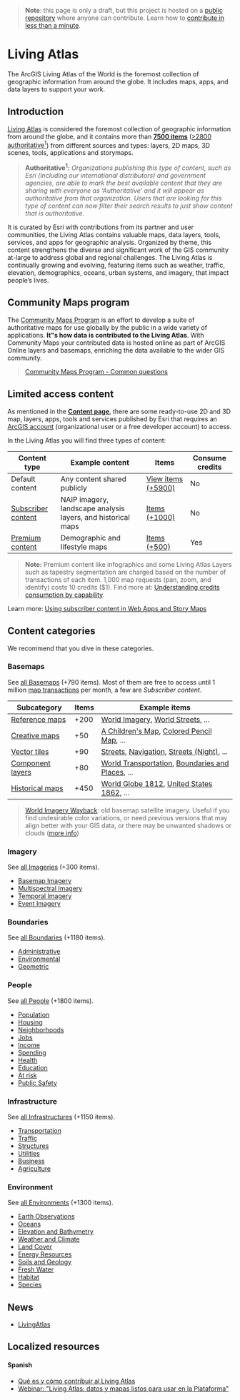 > **Note**: this page is only a draft, but this project is hosted on a [public repository](https://github.com/hhkaos/awesome-arcgis) where anyone can contribute. Learn how to [contribute in less than a minute](https://github.com/hhkaos/awesome-arcgis/blob/master/CONTRIBUTING.md#contributions).

# Living Atlas

The ArcGIS Living Atlas of the World is the foremost collection of geographic information from around the globe. It includes maps, apps, and data layers to support your work.

<!-- START doctoc generated TOC please keep comment here to allow auto update -->
<!-- DON'T EDIT THIS SECTION, INSTEAD RE-RUN doctoc TO UPDATE -->

## Introduction

[Living Atlas](https://livingatlas.arcgis.com/en/) is considered the foremost collection of geographic information from around the globe, and it contains more than **[7500 items](https://www.arcgis.com/home/group.html?id=47dd57c9a59d458c86d3d6b978560088&start=1&view=list&contentstatus=org_authoritative&searchTerm=#content)** ([>2800 authoritative<sup>1</sup>](https://www.arcgis.com/home/group.html?id=47dd57c9a59d458c86d3d6b978560088&start=1&view=list&contentstatus=org_authoritative&searchTerm=contentstatus%3A%22public_authoritative%22&num=20#content)) from different sources and types: layers, 2D maps, 3D scenes, tools, applications and storymaps.

> **Authoritative<sup>1</sup>:** *Organizations publishing this type of content, such as Esri (including our international distributors) and government agencies, are able to mark the best available content that they are sharing with everyone as ‘Authoritative’ and it will appear as authoritative from that organization. Users that are looking for this type of content can now filter their search results to just show content that is authoritative.*

It is curated by Esri with contributions from its partner and user communities, the Living Atlas contains valuable maps, data layers, tools, services, and apps for geographic analysis. Organized by theme, this content strengthens the diverse and significant work of the GIS community at-large to address global and regional challenges. The Living Atlas is continually growing and evolving, featuring items such as weather, traffic, elevation, demographics, oceans, urban systems, and imagery, that impact people’s lives.

## Community Maps program

The [Community Maps Program](https://livingatlas.arcgis.com/en/participate/#v=community&subTab=what-to-contribute) is an effort to develop a suite of authoritative maps for use globally by the public in a wide variety of applications. **It"s how data is contributed to the Living Atlas**. With Community Maps your contributed data is hosted online as part of ArcGIS Online layers and basemaps, enriching the data available to the wider GIS community.

> [Community Maps Program - Common questions](https://docs.google.com/document/d/1EpYvm_Mubg5MccV-3IjF8LqR_nYpcd61j5RyOFzJwC8/edit?usp=sharing)

## Limited access content

As mentioned in the **[Content page](../content/README.md)**, there are some ready-to-use 2D and 3D map, layers, apps, tools and services published by Esri that requires an [ArcGIS account](../account-types/README.md) (organizational user or a free developer account) to access.

In the Living Atlas you will find three types of content:

|Content type|Example content|Items|Consume credits|
|---|---|---|---|
|Default content|Any content shared publicly|[View items (+5900)](https://www.arcgis.com/home/group.html?id=47dd57c9a59d458c86d3d6b978560088&view=list&start=1&num=20&searchTerm=-typekeywords%3A%22Requires%20Subscription%22%20-typekeywords%3A%22Requires%20Credits%22#content)|No
|[Subscriber content](https://doc.arcgis.com/en/arcgis-online/reference/faq.htm#GUID-AEC65CAD-F9E3-49AF-A5ED-3CFBCC8E3C3A)|NAIP imagery, landscape analysis layers, and historical maps |[Items (+1000)](https://www.arcgis.com/home/group.html?id=47dd57c9a59d458c86d3d6b978560088&view=list&start=1&num=20&searchTerm=typekeywords%3A%22Requires%20Subscription%22%20-typekeywords%3A%22Requires%20Credits%22#content)|No
|[Premium content](https://doc.arcgis.com/en/arcgis-online/reference/faq.htm#GUID-7DD6E881-411F-4861-B140-C6E465C1371D)|Demographic and lifestyle maps|[Items (+500)](https://www.arcgis.com/home/group.html?id=47dd57c9a59d458c86d3d6b978560088&view=list&start=1&num=20&searchTerm=typekeywords%3A%22Requires%20Credits%22#content)|Yes|

> **Note:** Premium content like infographics and some Living Atlas Layers such as tapestry segmentation are charged based on the number of transactions of each item. 1,000 map requests (pan, zoom, and identify) costs 10 credits ($1). Find more at: [Understanding credits consumption by capability](https://doc.arcgis.com/en/arcgis-online/reference/credits.htm#ESRI_SECTION1_709121D2C7694DCAB9B8592F36F7A5BA).

Learn more: [Using subscriber content in Web Apps and Story Maps](https://www.esri.com/arcgis-blog/products/arcgis-online/sharing-collaboration/using-subscriber-content-in-web-apps-and-story-maps/)

## Content categories

We recommend that you dive in these categories.

### Basemaps

See [all Basemaps](https://livingatlas.arcgis.com/en/browse/#d=1&categories=Imagery:1111) (+790 items). Most of them are free to access until 1 million [map transactions](http://doc.arcgis.com/en/arcgis-online/reference/transaction-limits.htm) per month, a few are *Subscriber content*.

|Subcategory|Items|Example items|
|----|---|---|
|[Reference maps](https://livingatlas.arcgis.com/en/browse/#d=1&categories=Basemaps:10000)| +200|[World Imagery](https://www.arcgis.com/home/item.html?id=10df2279f9684e4a9f6a7f08febac2a9), [World Streets](https://www.arcgis.com/home/item.html?id=3b93337983e9436f8db950e38a8629af), ...|
|[Creative maps]()|+50|[A Children's Map](https://www.arcgis.com/home/item.html?id=802841aae4dd45778801cd1d375795b9), [Colored Pencil Map](https://www.arcgis.com/home/item.html?id=826498a48bd0424f9c9315214f2165d4), ...
|[Vector tiles](https://livingatlas.arcgis.com/en/browse/#d=1&categories=Basemaps:00100)|+90|[Streets](https://geogeeks.maps.arcgis.com/home/item.html?id=55ebf90799fa4a3fa57562700a68c405), [Navigation](https://geogeeks.maps.arcgis.com/home/item.html?id=c50de463235e4161b206d000587af18b), [Streets (Night)](https://geogeeks.maps.arcgis.com/home/item.html?id=7e2b9be8a9c94e45b7f87857d8d168d6), ...
|[Component layers](https://livingatlas.arcgis.com/en/browse/#d=1&categories=Basemaps:00010)|+80|[World Transportation](https://geogeeks.maps.arcgis.com/home/item.html?id=94f838a535334cf1aa061846514b77c7), [ Boundaries and Places](https://geogeeks.maps.arcgis.com/home/item.html?id=a842e359856a4365b1ddf8cc34fde079), ...
|[Historical maps](https://livingatlas.arcgis.com/en/browse/#d=1&categories=Basemaps:00001)|+450|[World Globe 1812](https://geogeeks.maps.arcgis.com/home/item.html?id=ef5920f160bd4239bdeb1348de3a3156), [United States 1862](https://geogeeks.maps.arcgis.com/home/item.html?id=759ef88fb881477d8f70cc60148bd064), ...

> [World Imagery Wayback](https://livingatlas.arcgis.com/wayback/): old basemap satellite imagery. Useful if you find undesirable color variations, or need previous versions that may align better with your GIS data, or there may be unwanted shadows or clouds ([more info](https://www.esri.com/arcgis-blog/products/arcgis-online/mapping/using-world-imagery-wayback/))

### Imagery

See [all Imageries](https://livingatlas.arcgis.com/en/browse/#d=1&categories=Imagery:1111) (+300 items).

* [Basemap Imagery](https://livingatlas.arcgis.com/en/browse/#d=1&categories=Imagery:1000)
* [Multispectral Imagery](https://livingatlas.arcgis.com/en/browse/#d=1&categories=Imagery:0100)
* [Temporal Imagery](https://livingatlas.arcgis.com/en/browse/#d=1&categories=Imagery:0010)
* [Event Imagery](https://livingatlas.arcgis.com/en/browse/#d=1&categories=Imagery:0001)

### Boundaries

See [all Boundaries](https://livingatlas.arcgis.com/en/browse/#d=1&categories=Boundaries:111) (+1180 items).

* [Administrative](https://livingatlas.arcgis.com/en/browse/#d=1&categories=Boundaries:100)
* [Environmental](https://livingatlas.arcgis.com/en/browse/#d=1&categories=Boundaries:010)
* [Geometric](https://livingatlas.arcgis.com/en/browse/#d=1&categories=Boundaries:001)

### People

See [all People](https://livingatlas.arcgis.com/en/browse/#d=1&categories=People:1111111111) (+1800 items).

* [Population](https://livingatlas.arcgis.com/en/browse/#d=1&categories=People:1000000000)
* [Housing](https://livingatlas.arcgis.com/en/browse/#d=1&categories=People:0100000000)
* [Neighborhoods](https://livingatlas.arcgis.com/en/browse/#d=1&categories=People:0010000000)
* [Jobs](https://livingatlas.arcgis.com/en/browse/#d=1&categories=People:0001000000)
* [Income](https://livingatlas.arcgis.com/en/browse/#d=1&categories=People:0000100000)
* [Spending](https://livingatlas.arcgis.com/en/browse/#d=1&categories=People:0000010000)
* [Health](https://livingatlas.arcgis.com/en/browse/#d=1&categories=People:0000001000)
* [Education](https://livingatlas.arcgis.com/en/browse/#d=1&categories=People:0000000100)
* [At risk](https://livingatlas.arcgis.com/en/browse/#d=1&categories=People:0000000010)
* [Public Safety](https://livingatlas.arcgis.com/en/browse/#d=1&categories=People:0000000001)

### Infrastructure

See [all Infrastructures](https://livingatlas.arcgis.com/en/browse/#d=1&categories=Infrastructure:111111) (+1150 items).

* [Transportation](https://livingatlas.arcgis.com/en/browse/#d=1&categories=Infrastructure:100000)
* [Traffic](https://livingatlas.arcgis.com/en/browse/#d=1&categories=Infrastructure:010000)
* [Structures](https://livingatlas.arcgis.com/en/browse/#d=1&categories=Infrastructure:001000)
* [Utilities](https://livingatlas.arcgis.com/en/browse/#d=1&categories=Infrastructure:000100)
* [Business](https://livingatlas.arcgis.com/en/browse/#d=1&categories=Infrastructure:000010)
* [Agriculture](https://livingatlas.arcgis.com/en/browse/#d=1&categories=Infrastructure:000001)

### Environment

See [all Environments](https://livingatlas.arcgis.com/en/browse/#d=1&categories=Environment:1111111111) (+1300 items).

* [Earth Observations](https://livingatlas.arcgis.com/en/browse/#d=1&categories=Environment:1000000000)
* [Oceans](https://livingatlas.arcgis.com/en/browse/#d=1&categories=Environment:0100000000)
* [Elevation and Bathymetry](https://livingatlas.arcgis.com/en/browse/#d=1&categories=Environment:0010000000)
* [Weather and Climate](https://livingatlas.arcgis.com/en/browse/#d=1&categories=Environment:0001000000)
* [Land Cover](https://livingatlas.arcgis.com/en/browse/#d=1&categories=Environment:0000100000)
* [Energy Resources](https://livingatlas.arcgis.com/en/browse/#d=1&categories=Environment:0000010000)
* [Soils and Geology](https://livingatlas.arcgis.com/en/browse/#d=1&categories=Environment:0000001000)
* [Fresh Water](https://livingatlas.arcgis.com/en/browse/#d=1&categories=Environment:0000000100)
* [Habitat](https://livingatlas.arcgis.com/en/browse/#d=1&categories=Environment:0000000010)
* [Species](https://livingatlas.arcgis.com/en/browse/#d=1&categories=Environment:0000000001)

## News

* [LivingAtlas](https://twitter.com/LivingAtlas)

## Localized resources

#### Spanish

* [Qué es y cómo contribuir al Living Atlas](http://comunidadsig.maps.arcgis.com/apps/Cascade/index.html?appid=afc517aed82149878a75ed610df5c649)
* [Webinar: "Living Atlas: datos y mapas listos para usar en la Plataforma"
](https://www.youtube.com/watch?v=8_dfA-DptaU)
